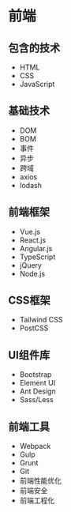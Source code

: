 # 前端

## 包含的技术
- HTML
- CSS
- JavaScript

## 基础技术
- DOM
- BOM
- 事件
- 异步
- 跨域
- axios
- lodash

## 前端框架

- Vue.js
- React.js
- Angular.js
- TypeScript
- jQuery
- Node.js


## CSS框架
- Tailwind CSS
- PostCSS

## UI组件库
- Bootstrap
- Element UI
- Ant Design
- Sass/Less

## 前端工具
- Webpack
- Gulp
- Grunt
- Git
- 前端性能优化
- 前端安全
- 前端工程化